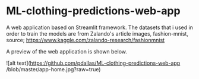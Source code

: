 # ML-clothing-predictions-web-app
A web application based on Streamlit framework. The datasets that i used in order to train the models are from Zalando's article images, fashion-mnist, source; https://www.kaggle.com/zalando-research/fashionmnist

A preview of the web application is shown below.

![alt text](https://github.com/pdallas/ML-clothing-predictions-web-app
/blob/master/app-home.jpg?raw=true)
